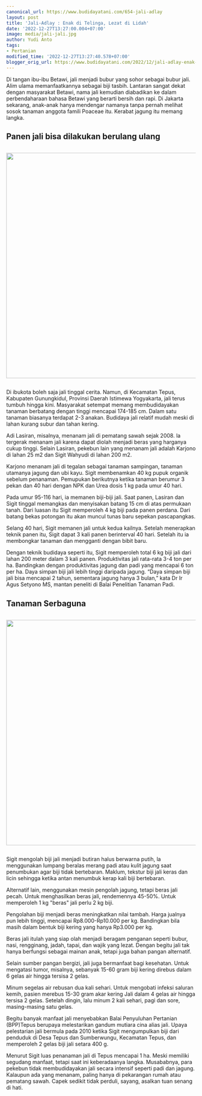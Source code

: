 ```yaml
---
canonical_url: https://www.budidayatani.com/654-jali-adlay
layout: post
title: 'Jali-Adlay : Enak di Telinga, Lezat di Lidah'
date: '2022-12-27T13:27:00.004+07:00'
image: media/jali-jali.jpg
author: Yudi Anto
tags:
- Pertanian
modified_time: '2022-12-27T13:27:40.578+07:00'
blogger_orig_url: https://www.budidayatani.com/2022/12/jali-adlay-enak-di-telinga-lezat-di.html
---
```

<p>Di tangan ibu-ibu Betawi, jali menjadi bubur yang sohor sebagai bubur jali. Alim ulama memanfaatkannya sebagai biji tasbih. Lantaran sangat dekat dengan masyarakat Betawi, nama jali kemudian diabadikan ke dalam perbendaharaan bahasa Betawi yang berarti bersih dan rapi. Di Jakarta sekarang, anak-anak hanya mendengar namanya tanpa pernah melihat sosok tanaman anggota famili Poaceae itu. Kerabat jagung itu memang langka.</p>
<h2 id="Panen">Panen jali bisa dilakukan berulang ulang</h2>
<div class="separator" style="clear: both;"><a href="https://blogger.googleusercontent.com/img/b/R29vZ2xl/AVvXsEgTuByv7UwyDBmANKbTIk6cqo_str191JELn54-LdzsU8k9Mkwd0aIiLNiS4GJGlF-C__wjBW80ggUacr-y34L5DNbuHARXuQFMKhRtagxwfvepqLoAolfpOSi4v5Zzul9fMjmB5wxFPIY5EzvlwGeNPO8s3xTEz1N9mbp-v3Xva3ZApyV_9sEnzvgOJg/s1511/jali-jali.jpg" style="display: block; padding: 1em 0; text-align: center; "><img alt="" border="0" width="600" data-original-height="850" data-original-width="1511" src="https://blogger.googleusercontent.com/img/b/R29vZ2xl/AVvXsEgTuByv7UwyDBmANKbTIk6cqo_str191JELn54-LdzsU8k9Mkwd0aIiLNiS4GJGlF-C__wjBW80ggUacr-y34L5DNbuHARXuQFMKhRtagxwfvepqLoAolfpOSi4v5Zzul9fMjmB5wxFPIY5EzvlwGeNPO8s3xTEz1N9mbp-v3Xva3ZApyV_9sEnzvgOJg/s600/jali-jali.jpg"/></a></div>
<p>Di ibukota boleh saja jali tinggal cerita. Namun, di Kecamatan Tepus, Kabupaten Gunungkidul, Provinsi Daerah Istimewa Yogyakarta, jali terus tumbuh hingga kini. Masyarakat setempat memang membudidayakan tanaman berbatang dengan tinggi mencapai 174-185 cm. Dalam satu tanaman biasanya terdapat 2-3 anakan. Budidaya jali relatif mudah meski di lahan kurang subur dan tahan kering.</p>
<p>Adi Lasiran, misalnya, menanam jali di pematang sawah sejak 2008. la tergerak menanam jali karena dapat diolah menjadi beras yang harganya cukup tinggi. Selain Lasiran, pekebun lain yang menanam jali adalah Karjono di lahan 25 m2 dan Sigit Wahyudi di lahan 200 m2.</p>
<p>Karjono menanam jali di tegalan sebagai tanaman sampingan, tanaman utamanya jagung dan ubi kayu. Sigit membenamkan 40 kg pupuk organik sebelum penanaman. Pemupukan berikutnya ketika tanaman berumur 3 pekan dan 40 hari dengan NPK dan Urea dosis 1 kg pada umur 40 hari.</p>
<p>Pada umur 95-116 hari, ia memanen biji-biji jali. Saat panen, Lasiran dan Sigit tinggal memangkas dan menyisakan batang 15 cm di atas permukaan tanah. Dari luasan itu Sigit memperoleh 4 kg biji pada panen perdana. Dari batang bekas potongan itu akan muncul tunas baru sepekan pascapangkas.</p>
<p>Selang 40 hari, Sigit memanen jali untuk kedua kailnya. Setelah menerapkan teknik panen itu, Sigit dapat 3 kali panen berinterval 40 hari. Setelah itu ia membongkar tanaman dan mengganti dengan bibit baru.</p>
<p>Dengan teknik budidaya seperti itu, Sigit memperoleh total 6 kg biji jali dari lahan 200 meter dalam 3 kali panen. Produktivitas jali rata-rata 3-4 ton per ha. Bandingkan dengan produktivitas jagung dan padi yang mencapai 6 ton per ha. Daya simpan biji jali lebih tinggi daripada jagung. &ldquo;Daya simpan biji jali bisa mencapai 2 tahun, sementara jagung hanya 3 bulan,&rdquo; kata Dr Ir Agus Setyono MS, mantan peneliti di Balai Penelitian Tanaman Padi.</p>
<h2 id="Serbaguna">Tanaman Serbaguna</h2>
<div class="separator" style="clear: both;"><a href="https://blogger.googleusercontent.com/img/b/R29vZ2xl/AVvXsEiXGuuIyWpjhftuVbk9b-gwevHh6oFNbmiTmb4IwSXipzZSItEWhh_gggGWYSYAURcns3Zqd4pZM8GLmT9gBMzVw5JGoDeZP0fVgj8P1V_a2pb2_y310-uHc2gmZaGfI886eTQVsp3fvGtmHVLbJxRgkSTYVpaiiSG3xp6Nru6fOly86iOgS9Jf5BcJEw/s1498/Adlay.jpg" style="display: block; padding: 1em 0; text-align: center; "><img alt="" border="0" width="600" data-original-height="850" data-original-width="1498" src="https://blogger.googleusercontent.com/img/b/R29vZ2xl/AVvXsEiXGuuIyWpjhftuVbk9b-gwevHh6oFNbmiTmb4IwSXipzZSItEWhh_gggGWYSYAURcns3Zqd4pZM8GLmT9gBMzVw5JGoDeZP0fVgj8P1V_a2pb2_y310-uHc2gmZaGfI886eTQVsp3fvGtmHVLbJxRgkSTYVpaiiSG3xp6Nru6fOly86iOgS9Jf5BcJEw/s600/Adlay.jpg"/></a></div>
<p>Sigit mengolah biji jali menjadi butiran halus berwarna putih, la menggunakan lumpang beralas merang padi atau kulit jagung saat penumbukan agar biji tidak bertebaran. Maklum, tekstur biji jali keras dan licin sehingga ketika antan menumbuk kerap kali biji bertebaran.</p>
<p>Alternatif lain, menggunakan mesin pengolah jagung, tetapi beras jali pecah. Untuk menghasilkan beras jali, rendemennya 45-50%. Untuk memperoleh 1 kg "beras" jali perlu 2 kg biji.</p>
<p>Pengolahan biji menjadi beras meningkatkan nilai tambah. Harga jualnya pun lebih tinggi, mencapai Rp8.000-Rp10.000 per kg. Bandingkan bila masih dalam bentuk biji kering yang hanya Rp3.000 per kg.</p>
<p>Beras jali itulah yang siap olah menjadi beragam penganan seperti bubur, nasi, rengginang, jadah, tapai, dan wajik yang lezat. Dengan begitu jali tak hanya berfungsi sebagai mainan anak, tetapi juga bahan pangan alternatif.</p>
<p>Selain sumber pangan bergizi, jali juga bermanfaat bagi kesehatan. Untuk mengatasi tumor, misalnya, sebanyak 15-60 gram biji kering direbus dalam 6 gelas air hingga tersisa 2 gelas.</p>
<p>Minum segelas air rebusan dua kali sehari. Untuk mengobati infeksi saluran kemih, pasien merebus 15-30 gram akar kering Jali dalam 4 gelas air hingga tersisa 2 gelas. Setelah dingin, lalu minum 2 kali sehari, pagi dan sore, masing-masing satu gelas.</p>
<p>Begitu banyak manfaat jali menyebabkan Balai Penyuluhan Pertanian (BPP)Tepus berupaya melestarikan gandum mutiara cina alias jali. Upaya pelestarian jali bermula pada 2010 ketika Sigit mengumpulkan biji dari penduduk di Desa Tepus dan Sumberwungu, Kecamatan Tepus, dan memperoleh 2 gelas biji jali setara 400 g.</p>
<p>Menurut Sigit luas penanaman jali di Tepus mencapai 1 ha. Meski memiliki segudang manfaat, tetapi saat ini keberadaanya langka. Musababnya, para pekebun tidak membudidayakan jali secara intensif seperti padi dan jagung. Kalaupun ada yang menanam, paling hanya di pekarangan rumah atau pematang sawah. Capek sedikit tidak perduli, sayang, asalkan tuan senang di hati.</p>